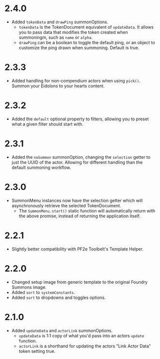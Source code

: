 # 2.4.0

- Added `tokenData` and `drawPing` summonOptions.
  - `tokenData` is the TokenDocument equivalent of `updateData`. It allows you to pass data that modifies the token created when summoningm, such as `name` or `alpha`.
  - `drawPing` can be a boolean to toggle the default ping, or an object to customize the ping drawn when summoning. Default is true.

# 2.3.3

- Added handling for non-compendium actors when using `pick()`. Summon your Eidolons to your hearts content.

# 2.3.2

- Added the `default` optional property to filters, allowing you to preset what a given filter should start with.

# 2.3.1

- Added the `noSummon` summonOption, changing the `selection` getter to just the UUID of the actor. Allowing for different handling than the default summoning workflow.

# 2.3.0

- SummonMenu instances now have the selection getter which will asynchronously retrieve the selected TokenDocument.
  - The `SummonMenu.start()` static function will automatically return with the above promise, instead of returning the application itself.

# 2.2.1

- Slightly better compatibility with PF2e Toolbelt's Template Helper.

# 2.2.0

- Changed setup image from generic template to the original Foundry Summons image.
- Added `sort` to `systemConstants`.
- Added `sort` to dropdowns and toggles options.

# 2.1.0

- Added `updateData` and `actorLink` summonOptions.
  - `updateData` is 1:1 copy of what you'd pass into an actors `update` function.
  - `actorLink` is a shorthand for updating the actors "Link Actor Data" token setting true.